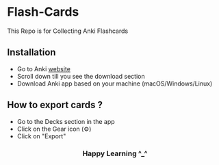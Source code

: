 # Flash-Cards
This Repo is for Collecting Anki Flashcards

## Installation
- Go to Anki [website](https://apps.ankiweb.net/)
- Scroll down till you see the download section
- Download Anki app based on your machine (macOS/Windows/Linux)

## How to export cards ?
- Go to the Decks section in the app
- Click on the Gear icon (:gear:)
- Click on "Export" 



<h3 style="text-align: center;">Happy Learning ^_^</h3>